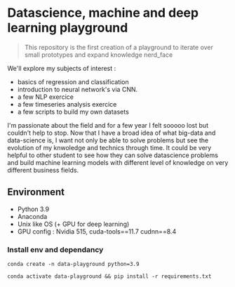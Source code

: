 # Datascience, machine and deep learning playground
> This repository is the first creation of a playground to iterate over small prototypes and expand knowledge nerd_face

We'll explore my subjects of interest :
- basics of regression and classification
- introduction to neural network's via CNN.
- a few NLP exercice
- a few timeseries analysis exercice
- a few scripts to build my own datasets

I'm passionate about the field and for a few year I felt sooooo lost but couldn't help to stop. Now that I have a broad idea of what big-data and data-science is, I want not only be able to solve problems but see the evolution of my knwoledge and technics through time.
It could be very helpful to other student to see how they can solve datascience problems and build machine learning models with different level of knowledge on very different business fields.


## Environment
- Python 3.9
- Anaconda
- Unix like OS (+ GPU for deep learning)
- GPU config : Nvidia 515, cuda-tools==11.7 cudnn==8.4

### Install env and dependancy

```
conda create -n data-playground python=3.9

conda activate data-playground && pip install -r requirements.txt
```
